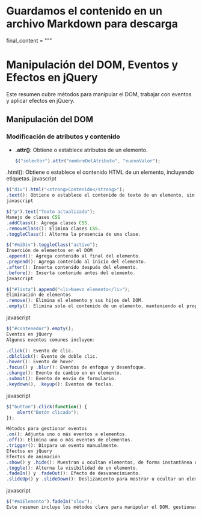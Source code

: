 # Guardamos el contenido en un archivo Markdown para descarga

final_content = """
# Manipulación del DOM, Eventos y Efectos en jQuery

Este resumen cubre métodos para manipular el DOM, trabajar con eventos y aplicar efectos en jQuery.

## Manipulación del DOM

### Modificación de atributos y contenido
- **.attr()**: Obtiene o establece atributos de un elemento.
  ```javascript
  $("selector").attr("nombreDelAtributo", "nuevoValor");
.html(): Obtiene o establece el contenido HTML de un elemento, incluyendo etiquetas.
javascript


```javascript
$("div").html("<strong>Contenido</strong>");
.text(): Obtiene o establece el contenido de texto de un elemento, sin HTML.
javascript
```

```javascript
$("p").text("Texto actualizado");
Manejo de clases CSS
.addClass(): Agrega clases CSS.
.removeClass(): Elimina clases CSS.
.toggleClass(): Alterna la presencia de una clase.

$("#miDiv").toggleClass("activo");
Inserción de elementos en el DOM
.append(): Agrega contenido al final del elemento.
.prepend(): Agrega contenido al inicio del elemento.
.after(): Inserta contenido después del elemento.
.before(): Inserta contenido antes del elemento.
javascript

```
```javascript
$("#lista").append("<li>Nuevo elemento</li>");
Eliminación de elementos
.remove(): Elimina el elemento y sus hijos del DOM.
.empty(): Elimina solo el contenido de un elemento, manteniendo el propio elemento en el DOM.
```
javascript

```javascript
$("#contenedor").empty();
Eventos en jQuery
Algunos eventos comunes incluyen:

.click(): Evento de clic.
.dblclick(): Evento de doble clic.
.hover(): Evento de hover.
.focus() y .blur(): Eventos de enfoque y desenfoque.
.change(): Evento de cambio en un elemento.
.submit(): Evento de envío de formulario.
.keydown(), .keyup(): Eventos de teclas.
```
javascript


```javascript
$("button").click(function() {
    alert("Botón clicado");
});
```
```javascript
Métodos para gestionar eventos
.on(): Adjunta uno o más eventos a elementos.
.off(): Elimina uno o más eventos de elementos.
.trigger(): Dispara un evento manualmente.
Efectos en jQuery
Efectos de animación
.show() y .hide(): Muestran u ocultan elementos, de forma instantánea o gradual.
.toggle(): Alterna la visibilidad de un elemento.
.fadeIn() y .fadeOut(): Efecto de desvanecimiento.
.slideUp() y .slideDown(): Deslizamiento para mostrar u ocultar un elemento.
```
javascript


```javascript
$("#miElemento").fadeIn("slow");
Este resumen incluye los métodos clave para manipular el DOM, gestionar eventos y aplicar efectos con jQuery. """
```